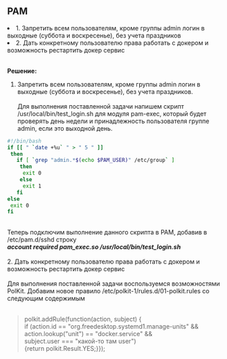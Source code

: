 ## PAM

<li> 1. Запретить всем пользователям, кроме группы admin логин в выходные (суббота и воскресенье), без учета праздников</li>
<li> 2. Дать конкретному пользователю права работать с докером и возможность рестартить докер сервис</li><br>

**Решение:**<br>
1. Запретить всем пользователям, кроме группы admin логин в выходные (суббота и воскресенье), без учета праздников.<br><br>
Для выполнения поставленной задачи напишем скрипт /usr/local/bin/test_login.sh для модуля pam-exec, который будет проверять день недели и принадлежность пользователя группе admin, если это выходной день.
```bash
#!/bin/bash
if [[ " `date +%u` " > " 5 " ]]
 then
   if [ `grep "admin.*$(echo $PAM_USER)" /etc/group` ]
    then
     exit 0
    else
     exit 1
   fi
else
 exit 0
fi
```
<br>
Теперь подключим выполнение данного скрипта в PAM, добавив в /etc/pam.d/sshd строку <br>
<em><strong> account    required     pam_exec.so /usr/local/bin/test_login.sh </strong></em>
     <br><br>
2. Дать конкретному пользователю права работать с докером и возможность рестартить докер сервис<br><br>
Для выполнения поставленной задачи воспользуемся возможностями PolKit. Добавим новое правило /etc/polkit-1/rules.d/01-polkit.rules со следующим содержимым <br><br>

> polkit.addRule(function(action, subject) { <br>
>  if (action.id == "org.freedesktop.systemd1.manage-units" && <br>
>  action.lookup("unit") == "docker.service" && <br>
>  subject.user === "какой-то там user") <br>
>  {return polkit.Result.YES;}});<br>
